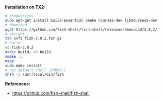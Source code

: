 **Installation on TX2:**

```sh
# prequisites
sudo apt-get install build-essential cmake ncurses-dev libncurses5-dev libpcre2-dev gettext
# download
wget https://github.com/fish-shell/fish-shell/releases/download/3.0.2/fish-3.0.2.tar.gz
# extract
tar xvfz fish-3.0.2.tar.gz
# build
cd fish-3.0.2
mkdir build; cd build
cmake ..
make
sudo make install
# set default shell (ERROR!)
chsh -s /usr/local/bin/fish
```

**References:**

* https://github.com/fish-shell/fish-shell
